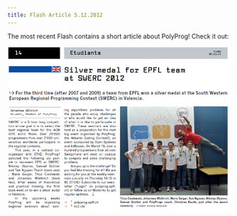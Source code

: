 ```yaml
---
title: Flash Article 5.12.2012
---
```


The most recent Flash contains a short article about PolyProg! Check it out:

![Image](/images/posts/2012-12-10-flash-article.png)
